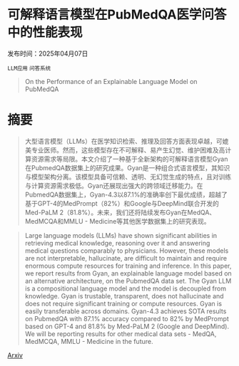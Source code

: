 # 可解释语言模型在PubMedQA医学问答中的性能表现

发布时间：2025年04月07日

`LLM应用` `问答系统`

> On the Performance of an Explainable Language Model on PubMedQA

# 摘要

> 大型语言模型（LLMs）在医学知识检索、推理及回答方面表现卓越，可媲美专业医师。然而，这些模型存在不可解释、易产生幻觉、维护困难及高计算资源需求等局限。本文介绍了一种基于全新架构的可解释语言模型Gyan在PubmedQA数据集上的研究成果。Gyan是一种组合式语言模型，其知识与模型架构分离。该模型具备可信赖、透明、无幻觉生成的特点，且对训练与计算资源需求极低。Gyan还展现出强大的跨领域迁移能力。在PubmedQA数据集上，Gyan-4.3以87.1%的准确率创下最优成绩，超越了基于GPT-4的MedPrompt（82%）和Google与DeepMind联合开发的Med-PaLM 2（81.8%）。未来，我们还将陆续发布Gyan在MedQA、MedMCQA和MMLU - Medicine等其他医学数据集上的研究表现。

> Large language models (LLMs) have shown significant abilities in retrieving medical knowledge, reasoning over it and answering medical questions comparably to physicians. However, these models are not interpretable, hallucinate, are difficult to maintain and require enormous compute resources for training and inference. In this paper, we report results from Gyan, an explainable language model based on an alternative architecture, on the PubmedQA data set. The Gyan LLM is a compositional language model and the model is decoupled from knowledge. Gyan is trustable, transparent, does not hallucinate and does not require significant training or compute resources. Gyan is easily transferable across domains. Gyan-4.3 achieves SOTA results on PubmedQA with 87.1% accuracy compared to 82% by MedPrompt based on GPT-4 and 81.8% by Med-PaLM 2 (Google and DeepMind). We will be reporting results for other medical data sets - MedQA, MedMCQA, MMLU - Medicine in the future.

[Arxiv](https://arxiv.org/abs/2504.05074)